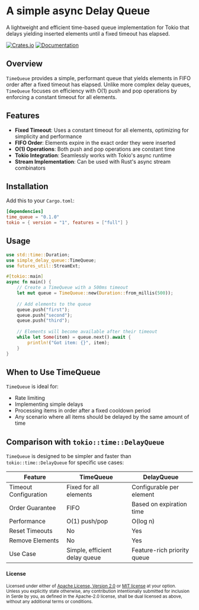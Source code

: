# A simple async Delay Queue

A lightweight and efficient time-based queue implementation for Tokio that delays yielding inserted elements until a fixed timeout has elapsed.

[![Crates.io](https://img.shields.io/crates/v/simple-delay-queue.svg)](https://crates.io/crates/simple-delay-queue)
[![Documentation](https://docs.rs/simple-delay-queue/badge.svg)](https://docs.rs/simple-delay-queue)

## Overview

`TimeQueue` provides a simple, performant queue that yields elements in FIFO order after a fixed timeout has elapsed. Unlike more complex delay queues, `TimeQueue` focuses on efficiency with O(1) push and pop operations by enforcing a constant timeout for all elements.

## Features

- **Fixed Timeout**: Uses a constant timeout for all elements, optimizing for simplicity and performance
- **FIFO Order**: Elements expire in the exact order they were inserted
- **O(1) Operations**: Both push and pop operations are constant time
- **Tokio Integration**: Seamlessly works with Tokio's async runtime
- **Stream Implementation**: Can be used with Rust's async stream combinators

## Installation

Add this to your `Cargo.toml`:

```toml
[dependencies]
time_queue = "0.1.0"
tokio = { version = "1", features = ["full"] }
```

## Usage

```rust
use std::time::Duration;
use simple_delay_queue::TimeQueue;
use futures_util::StreamExt;

#[tokio::main]
async fn main() {
    // Create a TimeQueue with a 500ms timeout
    let mut queue = TimeQueue::new(Duration::from_millis(500));
    
    // Add elements to the queue
    queue.push("first");
    queue.push("second");
    queue.push("third");
    
    // Elements will become available after their timeout
    while let Some(item) = queue.next().await {
        println!("Got item: {}", item);
    }
}
```

## When to Use TimeQueue

`TimeQueue` is ideal for:

- Rate limiting
- Implementing simple delays
- Processing items in order after a fixed cooldown period
- Any scenario where all items should be delayed by the same amount of time

## Comparison with `tokio::time::DelayQueue`

`TimeQueue` is designed to be simpler and faster than `tokio::time::DelayQueue` for specific use cases:

| Feature               | TimeQueue                     | DelayQueue                  |
|-----------------------|-------------------------------|-----------------------------|
| Timeout Configuration | Fixed for all elements        | Configurable per element    |
| Order Guarantee       | FIFO                          | Based on expiration time    |
| Performance           | O(1) push/pop                 | O(log n)                    |
| Reset Timeouts        | No                            | Yes                         |
| Remove Elements       | No                            | Yes                         |
| Use Case              | Simple, efficient delay queue | Feature-rich priority queue |

#### License

<sup>
Licensed under either of <a href="LICENSE-APACHE">Apache License, Version
2.0</a> or <a href="LICENSE-MIT">MIT license</a> at your option.
</sup>

<br>

<sub>
Unless you explicitly state otherwise, any contribution intentionally submitted
for inclusion in Serde by you, as defined in the Apache-2.0 license, shall be
dual licensed as above, without any additional terms or conditions.
</sub>
